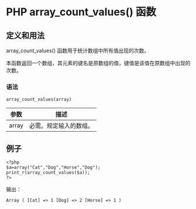 # PHP array_count_values() 函数



## 定义和用法

array_count_values() 函数用于统计数组中所有值出现的次数。

本函数返回一个数组，其元素的键名是原数组的值，键值是该值在原数组中出现的次数。

### 语法

```
array_count_values(array)
```

| 参数 | 描述 |
| --- | --- |
| array | 必需。规定输入的数组。 |

## 例子

```
<?php
$a=array("Cat","Dog","Horse","Dog");
print_r(array_count_values($a));
?>
```

输出：

```
Array ( [Cat] => 1 [Dog] => 2 [Horse] => 1 )
```



